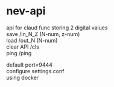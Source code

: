 # nev-api  
api for claud func storing 2 digital values  
save /in_N_Z (N-num, z-num)  
load /out_N (N-num)  
clear API /cls  
ping /ping  
  
default port=9444   
configure settings.conf  
using docker  
  